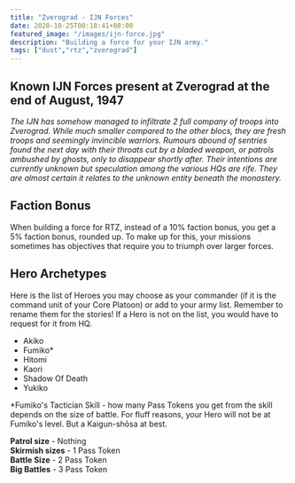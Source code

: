 ```yaml
---
title: "Zverograd - IJN Forces"
date: 2020-10-25T00:18:41+08:00
featured_image: "/images/ijn-force.jpg"
description: "Building a force for your IJN army."
tags: ["dust","rtz","zverograd"]
---
```

## Known IJN Forces present at Zverograd at the end of August, 1947

*The IJN has somehow managed to infiltrate 2 full company of troops into Zverograd. While much smaller compared to the other blocs, they are fresh troops and seemingly invincible warriors. Rumours abound of sentries found the next day with their throats cut by a bladed weapon, or patrols ambushed by ghosts, only to disappear shortly after. Their intentions are currently unknown but speculation among the various HQs are rife. They are almost certain it relates to the unknown entity beneath the monastery.*

## Faction Bonus
When building a force for RTZ, instead of a 10% faction bonus, you get a 5% faction bonus, rounded up. To make up for this, your missions sometimes has objectives that require you to triumph over larger forces.

## Hero Archetypes
Here is the list of Heroes you may choose as your commander (if it is the command unit of your Core Platoon) or add to your army list. Remember to rename them for the stories! If a Hero is not on the list, you would have to request for it from HQ.

- Akiko
- Fumiko*
- Hitomi
- Kaori
- Shadow Of Death
- Yukiko

*Fumiko's Tactician Skill - how many Pass Tokens you get from the skill depends on the size of battle. For fluff reasons, your Hero will not be at Fumiko's level. But a Kaigun-shōsa at best.

**Patrol size** - Nothing  
**Skirmish sizes** - 1 Pass Token  
**Battle Size** - 2 Pass Token  
**Big Battles** - 3 Pass Token  
